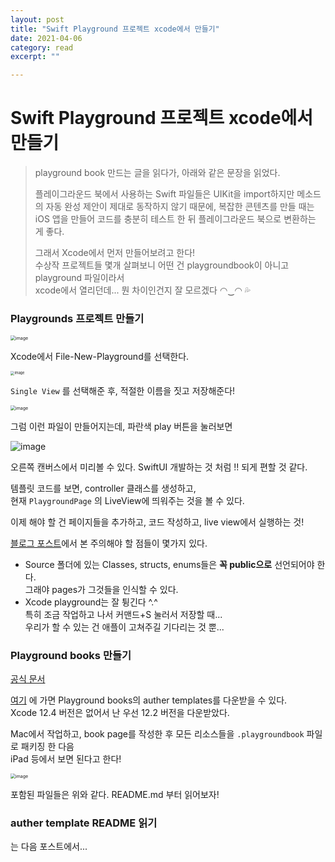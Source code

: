 ```yaml
---
layout: post
title: "Swift Playground 프로젝트 xcode에서 만들기" 
date: 2021-04-06
category: read 
excerpt: ""

---
```


# Swift Playground 프로젝트 xcode에서 만들기

> playground book 만드는 글을 읽다가, 아래와 같은 문장을 읽었다.
>
> 플레이그라운드 북에서 사용하는 Swift 파일들은 UIKit을 import하지만 메소드의 자동 완성 제안이 제대로 동작하지 않기 때문에, 복잡한 콘텐츠를 만들 때는 iOS 앱을 만들어 코드를 충분히 테스트 한 뒤 플레이그라운드 북으로 변환하는 게 좋다.
>
> 그래서 Xcode에서 먼저 만들어보려고 한다!  
> 수상작 프로젝트들 몇개 살펴보니 어떤 건 playgroundbook이 아니고 playground 파일이라서  
> xcode에서 열리던데... 뭔 차이인건지 잘 모르겠다 ◠‿◠ 💦


### Playgrounds 프로젝트 만들기

<img src="https://user-images.githubusercontent.com/28949235/113669443-bd76e280-96ee-11eb-8674-021fff23cd3e.png" alt="image" style="zoom:50%;" />

 Xcode에서 File-New-Playground를 선택한다.

<img src="https://user-images.githubusercontent.com/28949235/113669775-2cecd200-96ef-11eb-9602-6f4f0a52fe6e.png" alt="image" style="zoom:40%;" />

`Single View` 를 선택해준 후, 적절한 이름을 짓고 저장해준다!

<img src="https://user-images.githubusercontent.com/28949235/113669903-5f96ca80-96ef-11eb-9715-254711e88f26.png" alt="image" style="zoom:50%;" />

그럼 이런 파일이 만들어지는데, 파란색 play 버튼을 눌러보면

![image](https://user-images.githubusercontent.com/28949235/113670002-83f2a700-96ef-11eb-8fb9-72549fbadd6b.png)

오른쪽 캔버스에서 미리볼 수 있다. SwiftUI 개발하는 것 처럼 !! 되게 편할 것 같다.

템플릿 코드를 보면, controller 클래스를 생성하고,  
현재 `PlaygroundPage` 의 LiveView에 띄워주는 것을 볼 수 있다.

이제 해야 할 건 페이지들을 추가하고, 코드 작성하고, live view에서 실행하는 것!

[블로그 포스트](https://medium.com/@barbulescualex/using-swift-playgrounds-playground-books-87c2707be2b5)에서 본 주의해야 할 점들이 몇가지 있다.

- Source 폴더에 있는 Classes, structs, enums들은 **꼭 public으로** 선언되어야 한다.  
  그래야 pages가 그것들을 인식할 수 있다.
- Xcode playground는 잘 튕긴다 ^.^  
  특히 조금 작업하고 나서 커맨드+S 눌러서 저장할 때...  
  우리가 할 수 있는 건 애플이 고쳐주길 기다리는 것 뿐...

### Playground books 만들기

[공식 문서](https://developer.apple.com/documentation/swift_playgrounds/creating_and_running_a_playground_book)

[여기](https://developer.apple.com/download/more/?=Swift%20Playgrounds%20Author%20Template) 에 가면 Playground books의 auther templates를 다운받을 수 있다.  
Xcode 12.4 버전은 없어서 난 우선 12.2 버전을 다운받았다.

Mac에서 작업하고, book page를 작성한 후 모든 리소스들을 `.playgroundbook` 파일로 패키징 한 다음  
iPad 등에서 보면 된다고 한다!

<img src="https://user-images.githubusercontent.com/28949235/113672050-26138e80-96f2-11eb-8a3f-e9c276a1ac80.png" alt="image" style="zoom:50%;" />

포함된 파일들은 위와 같다. README.md 부터 읽어보자!

### auther template README 읽기

는 다음 포스트에서...